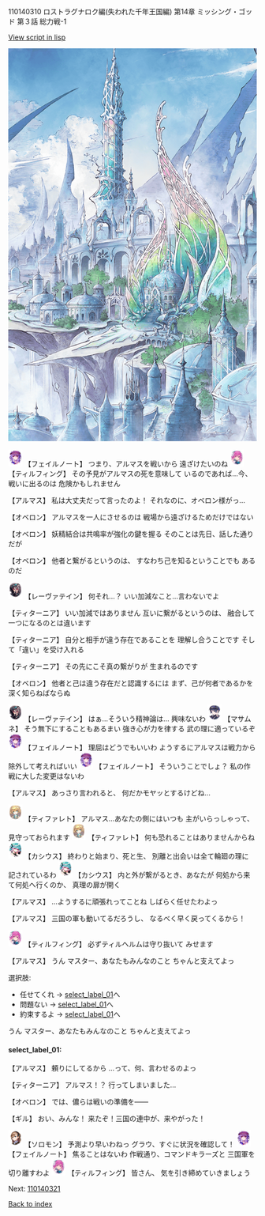 110140310 ロストラグナロク編(失われた千年王国編) 第14章 ミッシング・ゴッド 第３話 総力戦-1

[View script in lisp](../scripts/110140310.txt)

![fairy_world.png](../images/backgrounds/fairy_world.png)

<img src="../images/units/3401911.png" alt="3401911.png" height="34"/>
【フェイルノート】
つまり、アルマスを戦いから
遠ざけたいのね

<img src="../images/units/3101411.png" alt="3101411.png" height="34"/>
【ティルフィング】
その予見がアルマスの死を意味して
いるのであれば…今、戦いに出るのは
危険かもしれません

【アルマス】
私は大丈夫だって言ったのよ！
それなのに、オベロン様がっ…

【オベロン】
アルマスを一人にさせるのは
戦場から遠ざけるためだけではない

【オベロン】
妖精結合は共鳴率が強化の鍵を握る
そのことは先日、話した通りだが

【オベロン】
他者と繋がるというのは、
すなわち己を知るということでも
あるのだ

<img src="../images/units/3100211.png" alt="3100211.png" height="34"/>
【レーヴァテイン】
何それ…？
いい加減なこと…言わないでよ

【ティターニア】
いい加減ではありません
互いに繋がるというのは、
融合して一つになるのとは違います

【ティターニア】
自分と相手が違う存在であることを
理解し合うことです
そして「違い」を受け入れる

【ティターニア】
その先にこそ真の繋がりが
生まれるのです

【オベロン】
他者と己は違う存在だと認識するには
まず、己が何者であるかを
深く知らねばならぬ

<img src="../images/units/3100211.png" alt="3100211.png" height="34"/>
【レーヴァテイン】
はぁ…そういう精神論は…
興味ないわ

<img src="../images/units/3100111.png" alt="3100111.png" height="34"/>
【マサムネ】
そう無下にすることもあるまい
強き心が力を律する
武の理に適っているぞ

<img src="../images/units/3401911.png" alt="3401911.png" height="34"/>
【フェイルノート】
理屈はどうでもいいわ
ようするにアルマスは戦力から
除外して考えればいい

<img src="../images/units/3401911.png" alt="3401911.png" height="34"/>
【フェイルノート】
そういうことでしょ？
私の作戦に大した変更はないわ

【アルマス】
あっさり言われると、
何だかモヤッとするけどね…

<img src="../images/units/3503211.png" alt="3503211.png" height="34"/>
【ティファレト】
アルマス…あなたの側にはいつも
主がいらっしゃって、
見守っておられます

<img src="../images/units/3503211.png" alt="3503211.png" height="34"/>
【ティファレト】
何も恐れることはありませんからね

<img src="../images/units/3303111.png" alt="3303111.png" height="34"/>
【カシウス】
終わりと始まり、死と生、
別離と出会いは全て輪廻の理に
記されているわ

<img src="../images/units/3303111.png" alt="3303111.png" height="34"/>
【カシウス】
内と外が繋がるとき、あなたが
何処から来て何処へ行くのか、
真理の扉が開く

【アルマス】
…ようするに頑張れってことね
しばらく任せたわよっ

【アルマス】
三国の軍も動いてるだろうし、
なるべく早く戻ってくるから！

<img src="../images/units/3101411.png" alt="3101411.png" height="34"/>
【ティルフィング】
必ずティルヘルムは守り抜いて
みせます

【アルマス】
うん
マスター、あなたもみんなのこと
ちゃんと支えてよっ

選択肢:
- 任せてくれ → [select_label_01](#select_label_01)へ
- 問題ない → [select_label_01](#select_label_01)へ
- 約束するよ → [select_label_01](#select_label_01)へ

うん
マスター、あなたもみんなのこと
ちゃんと支えてよっ

#### select_label_01:

【アルマス】
頼りにしてるから
…って、何、言わせるのよっ

【ティターニア】
アルマス！？
行ってしまいました…

【オベロン】
では、儂らは戦いの準備を――

【ギル】
おい、みんな！
来たぞ！三国の連中が、来やがった！

<img src="../images/units/3503111.png" alt="3503111.png" height="34"/>
【ソロモン】
予測より早いわねっ
グラウ、すぐに状況を確認して！

<img src="../images/units/3401911.png" alt="3401911.png" height="34"/>
【フェイルノート】
焦ることはないわ
作戦通り、コマンドキラーズと
三国軍を切り離すわよ

<img src="../images/units/3101411.png" alt="3101411.png" height="34"/>
【ティルフィング】
皆さん、
気を引き締めていきましょう

Next: [110140321](110140321.md)

[Back to index](index.md)
